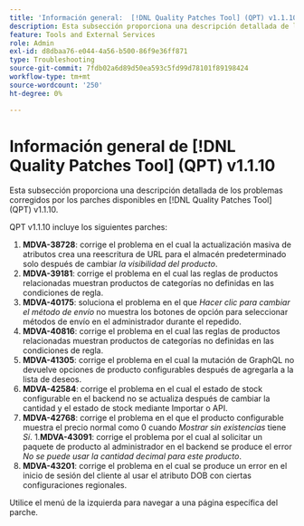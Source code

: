 ```yaml
---
title: 'Información general:  [!DNL Quality Patches Tool] (QPT) v1.1.10'
description: Esta subsección proporciona una descripción detallada de los problemas corregidos por los parches disponibles en  [!DNL Quality Patches Tool] (QPT) v1.1.10.
feature: Tools and External Services
role: Admin
exl-id: d8dbaa76-e044-4a56-b500-86f9e36ff871
type: Troubleshooting
source-git-commit: 7fdb02a6d89d50ea593c5fd99d78101f89198424
workflow-type: tm+mt
source-wordcount: '250'
ht-degree: 0%

---
```


# Información general de [!DNL Quality Patches Tool] (QPT) v1.1.10

Esta subsección proporciona una descripción detallada de los problemas corregidos por los parches disponibles en [!DNL Quality Patches Tool] (QPT) v1.1.10.

QPT v1.1.10 incluye los siguientes parches:

1. **MDVA-38728**: corrige el problema en el cual la actualización masiva de atributos crea una reescritura de URL para el almacén predeterminado solo después de cambiar *la visibilidad del producto*.
1. **MDVA-39181**: corrige el problema en el cual las reglas de productos relacionadas muestran productos de categorías no definidas en las condiciones de regla.
1. **MDVA-40175**: soluciona el problema en el que *Hacer clic para cambiar el método de envío* no muestra los botones de opción para seleccionar métodos de envío en el administrador durante el repedido.
1. **MDVA-40816**: corrige el problema en el cual las reglas de productos relacionadas muestran productos de categorías no definidas en las condiciones de regla.
1. **MDVA-41305**: corrige el problema en el cual la mutación de GraphQL no devuelve opciones de producto configurables después de agregarla a la lista de deseos.
1. **MDVA-42584**: corrige el problema en el cual el estado de stock configurable en el backend no se actualiza después de cambiar la cantidad y el estado de stock mediante Importar o API.
1. **MDVA-42768**: corrige el problema en el que el producto configurable muestra el precio normal como 0 cuando *Mostrar sin existencias* tiene *Sí*.
1.**MDVA-43091**: corrige el problema por el cual al solicitar un paquete de producto al administrador en el backend se produce el error *No se puede usar la cantidad decimal para este producto*.
1. **MDVA-43201**: corrige el problema en el cual se produce un error en el inicio de sesión del cliente al usar el atributo DOB con ciertas configuraciones regionales.

Utilice el menú de la izquierda para navegar a una página específica del parche.
